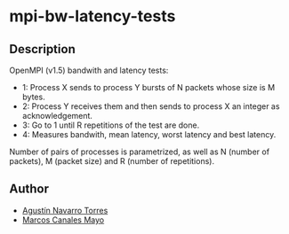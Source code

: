 # mpi-bw-latency-tests

## Description

OpenMPI (v1.5) bandwith and latency tests:

* 1: Process X sends to process Y bursts of N packets whose size is M bytes.
* 2: Process Y receives them and then sends to process X an integer as acknowledgement.
* 3: Go to 1 until R repetitions of the test are done.
* 4: Measures bandwith, mean latency, worst latency and best latency.

Number of pairs of processes is parametrized, as well as N (number of packets), M (packet size) and R (number of repetitions).

## Author

* [Agustín Navarro Torres](https://github.com/SirBargus)
* [Marcos Canales Mayo](https://github.com/MarcosCM)